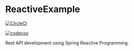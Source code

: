 # ReactiveExample

[![CircleCI](https://circleci.com/gh/bhavarora17/ReactiveRecipeApp.svg?style=svg)](https://circleci.com/gh/bhavarora17/ReactiveRecipeApp)

[![codecov](https://codecov.io/gh/bhavarora17/reactiveexample/branch/master/graph/badge.svg)](https://codecov.io/gh/bhavarora17/reactiveexample)


Rest API development using Spring Reactive Programming. 
